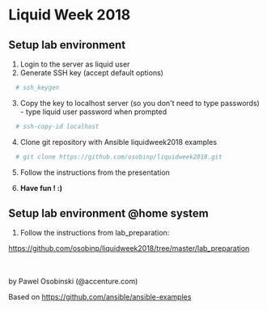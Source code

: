 # Liquid Week 2018

## Setup lab environment
1. Login to the server as liquid user
2. Generate SSH key (accept default options)

```bash
  # ssh_keygen
```

3. Copy the key to localhost server (so you don't need to type passwords) - type liquid user password when prompted

```bash
  # ssh-copy-id localhost
```

4. Clone git repository with Ansible liquidweek2018 examples

```bash
  # git clone https://github.com/osobinp/liquidweek2018.git
```

5. Follow the instructions from the presentation

6. **Have fun ! :)**


## Setup lab environment @home system
1. Follow the instructions from lab_preparation:

https://github.com/osobinp/liquidweek2018/tree/master/lab_preparation


<br>
<br>
by Pawel Osobinski (@accenture.com)

Based on
https://github.com/ansible/ansible-examples
